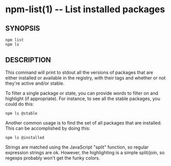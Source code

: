 npm-list(1) -- List installed packages
======================================

## SYNOPSIS

    npm list
    npm ls

## DESCRIPTION

This command will print to stdout all the versions of packages that are
either installed or available in the registry, with their tags and whether
or not they're active and/or stable.

To filter a single package or state, you can provide words to filter on
and highlight (if appropriate).  For instance, to see all the stable
packages, you could do this:

    npm ls @stable

Another common usage is to find the set of all packages that are 
installed. This can be accomplished by doing this:

    npm ls @installed

Strings are matched using the JavaScript "split" function, so regular
expression strings are ok.  However, the highlighting is a simple
split/join, so regexps probably won't get the funky colors.
